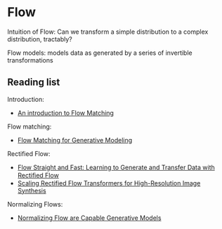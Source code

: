 # Flow

Intuition of Flow: Can we transform a simple distribution to a complex distribution, tractably?

Flow models: models data as generated by a series of invertible transformations

## Reading list

Introduction:
- [An introduction to Flow Matching](https://mlg.eng.cam.ac.uk/blog/2024/01/20/flow-matching.html)

Flow matching:
- [Flow Matching for Generative Modeling](https://arxiv.org/pdf/2210.02747)

Rectified Flow:
- [Flow Straight and Fast: Learning to Generate and Transfer Data with Rectiﬁed Flow](https://arxiv.org/pdf/2209.03003)
- [Scaling Rectified Flow Transformers for High-Resolution Image Synthesis](https://arxiv.org/pdf/2403.03206)

Normalizing Flows:
- [Normalizing Flow are Capable Generative Models](https://arxiv.org/pdf/2412.06329)